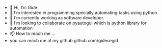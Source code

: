 - 👋 Hi, I’m Gide
- 👀 I’m interested in programming specially automating tasks using python
- 🌱 I’m currently working as software developer.
- 💞️ I’m looking to collaborate on pyautogui which is python library for automation
- 📫 How to reach me ...
- you can reach me at my github github.com/gidesegid

<!---
gidesegid/gidesegid is a ✨ special ✨ repository because its `README.md` (this file) appears on your GitHub profile.
You can click the Preview link to take a look at your changes.
--->
